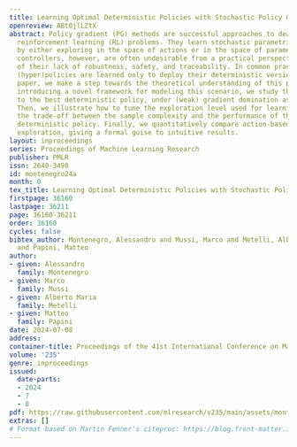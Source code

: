```yaml
---
title: Learning Optimal Deterministic Policies with Stochastic Policy Gradients
openreview: ABt0jlLZtX
abstract: Policy gradient (PG) methods are successful approaches to deal with continuous
  reinforcement learning (RL) problems. They learn stochastic parametric (hyper)policies
  by either exploring in the space of actions or in the space of parameters. Stochastic
  controllers, however, are often undesirable from a practical perspective because
  of their lack of robustness, safety, and traceability. In common practice, stochastic
  (hyper)policies are learned only to deploy their deterministic version. In this
  paper, we make a step towards the theoretical understanding of this practice. After
  introducing a novel framework for modeling this scenario, we study the global convergence
  to the best deterministic policy, under (weak) gradient domination assumptions.
  Then, we illustrate how to tune the exploration level used for learning to optimize
  the trade-off between the sample complexity and the performance of the deployed
  deterministic policy. Finally, we quantitatively compare action-based and parameter-based
  exploration, giving a formal guise to intuitive results.
layout: inproceedings
series: Proceedings of Machine Learning Research
publisher: PMLR
issn: 2640-3498
id: montenegro24a
month: 0
tex_title: Learning Optimal Deterministic Policies with Stochastic Policy Gradients
firstpage: 36160
lastpage: 36211
page: 36160-36211
order: 36160
cycles: false
bibtex_author: Montenegro, Alessandro and Mussi, Marco and Metelli, Alberto Maria
  and Papini, Matteo
author:
- given: Alessandro
  family: Montenegro
- given: Marco
  family: Mussi
- given: Alberto Maria
  family: Metelli
- given: Matteo
  family: Papini
date: 2024-07-08
address:
container-title: Proceedings of the 41st International Conference on Machine Learning
volume: '235'
genre: inproceedings
issued:
  date-parts:
  - 2024
  - 7
  - 8
pdf: https://raw.githubusercontent.com/mlresearch/v235/main/assets/montenegro24a/montenegro24a.pdf
extras: []
# Format based on Martin Fenner's citeproc: https://blog.front-matter.io/posts/citeproc-yaml-for-bibliographies/
---
```

